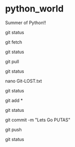 # python_world
Summer of Python!!





git status

git fetch 

git status

git pull  

git status

nano Git-LOST.txt

git status       

git add *        

git status       

git commit -m "Lets Go PUTAS"

git push                           

git status 
